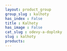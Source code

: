 ```yaml
---
layout: product_group
group_slug : kalhoty
has_index : False
title : Kalhoty
has_image : False
cat_slug : odevy-a-doplnky
slug : kalhoty
products:
---
```


